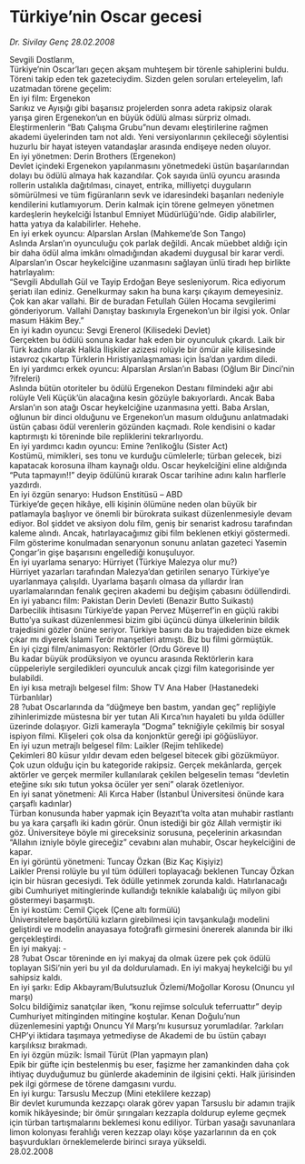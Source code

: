 # Türkiye’nin Oscar gecesi

*Dr. Sivilay Genç 28.02.2008*

<div class="taraf_structure_2col_1zq">
<div class="margen_n">



 <p>Sevgili Dostlarım,<br/>
Türkiye’nin Oscar’ları geçen akşam muhteşem bir törenle sahiplerini buldu. Töreni takip eden tek gazeteciydim. Sizden gelen soruları erteleyelim, lafı uzatmadan törene geçelim: <br/>
En iyi film: Ergenekon<br/>
Sarıkız ve Ayışığı gibi başarısız projelerden sonra adeta rakipsiz olarak yarışa giren Ergenekon’un en büyük ödülü alması sürpriz olmadı. Eleştirmenlerin “Batı Çalışma Grubu”nun devamı eleştirilerine rağmen akademi üyelerinden tam not aldı. Yeni versiyonlarının çekileceği söylentisi huzurlu bir hayat isteyen vatandaşlar arasında endişeye neden oluyor. <br/>
En iyi yönetmen: Derin Brothers (Ergenekon) <br/>
Devlet içindeki Ergenekon yapılanmasını yönetmedeki üstün başarılarından dolayı bu ödülü almaya hak kazandılar. Çok sayıda ünlü oyuncu arasında rollerin ustalıkla dağıtılması, cinayet, entrika, milliyetçi duyguların sömürülmesi ve tüm figüranların sevk ve idaresindeki başarıları nedeniyle kendilerini kutlamıyorum. Derin kalmak için törene gelmeyen yönetmen kardeşlerin heykelciği İstanbul Emniyet Müdürlüğü’nde. Gidip alabilirler, hatta yatıya da kalabilirler. Hehehe.<br/>
En iyi erkek oyuncu: Alparslan Arslan (Mahkeme’de Son Tango)<br/>
Aslında Arslan’ın oyunculuğu çok parlak değildi. Ancak müebbet aldığı için bir daha ödül alma imkânı olmadığından akademi duygusal bir karar verdi. Alparslan’ın Oscar heykelciğine uzanmasını sağlayan ünlü tiradı hep birlikte hatırlayalım: <br/>
“Sevgili Abdullah Gül ve Tayip Erdoğan Beye sesleniyorum. Rica ediyorum şeriatı ilan ediniz. Genelkurmay sakın ha buna karşı çıkayım demeyesiniz. Çok kan akar vallahi. Bir de buradan Fetullah Gülen Hocama sevgilerimi gönderiyorum. Vallahi Danıştay baskınıyla Ergenekon’un bir ilgisi yok. Onlar masum Hâkim Bey.” <br/>
En iyi kadın oyuncu: Sevgi Erenerol (Kilisedeki Devlet)<br/>
Gerçekten bu ödülü sonuna kadar hak eden bir oyunculuk çıkardı. Laik bir Türk kadını olarak Halkla İlişkiler azizesi rolüyle bir ömür aile kilisesinde istavroz çıkartıp Türklerin Hıristiyanlaşmaması için İsa’dan yardım diledi. <br/>
En iyi yardımcı erkek oyuncu: Alparslan Arslan’ın Babası (Oğlum Bir Dinci’nin ?ifreleri)<br/>
Aslında bütün otoriteler bu ödülü Ergenekon Destanı filmindeki ağır abi rolüyle Veli Küçük’ün alacağına kesin gözüyle bakıyorlardı. Ancak Baba Arslan’ın son atağı Oscar heykelciğine uzanmasına yetti. Baba Arslan, oğlunun bir dinci olduğunu ve Ergenekon’un masum olduğunu anlatmadaki üstün çabası ödül verenlerin gözünden kaçmadı. Role kendisini o kadar kaptırmıştı ki töreninde bile repliklerini tekrarlıyordu. <br/>
En iyi yardımcı kadın oyuncu: Emine ?enlikoğlu (Sister Act)<br/>
Kostümü, mimikleri, ses tonu ve kurduğu cümlelerle; türban gelecek, bizi kapatacak korosuna ilham kaynağı oldu. Oscar heykelciğini eline aldığında “Puta tapmayın!!” deyip ödülünü kırarak Oscar tarihine adını kalın harflerle yazdırdı. <br/>
 En iyi özgün senaryo: Hudson Enstitüsü – ABD<br/>
Türkiye’de geçen hikâye, elli kişinin ölümüne neden olan büyük bir patlamayla başlıyor ve önemli bir bürokrata suikast düzenlenmesiyle devam ediyor. Bol şiddet ve aksiyon dolu film, geniş bir senarist kadrosu tarafından kaleme alındı. Ancak, hatırlayacağımız gibi film beklenen etkiyi göstermedi. Film gösterime konulmadan senaryonun sonunu anlatan gazeteci Yasemin Çongar’in gişe başarısını engellediği konuşuluyor.<br/>
En iyi uyarlama senaryo: Hürriyet (Türkiye Malezya olur mu?)<br/>
Hürriyet yazarları tarafından Malezya’dan getirilen senaryo Türkiye’ye uyarlanmaya çalışıldı. Uyarlama başarılı olmasa da yıllardır İran uyarlamalarından fenalık geçiren akademi bu değişim çabasını ödüllendirdi. <br/>
 En iyi yabancı film: Pakistan Derin Devleti (Benazir Butto Suikastı) <br/>
Darbecilik ihtisasını Türkiye’de yapan Pervez Müşerref’in en güçlü rakibi Butto’ya suikast düzenlenmesi bizim gibi üçüncü dünya ülkelerinin bildik trajedisini gözler önüne seriyor. Türkiye basını da bu trajediden bize ekmek çıkar mı diyerek İslami Terör manşetleri atmıştı. Biz bu filmi görmüştük. <br/>
En iyi çizgi film/animasyon: Rektörler (Ordu Göreve II)<br/>
Bu kadar büyük prodüksiyon ve oyuncu arasında Rektörlerin kara cüppeleriyle sergiledikleri oyunculuk ancak çizgi film kategorisinde yer bulabildi. <br/>
En iyi kısa metrajlı belgesel film: Show TV Ana Haber (Hastanedeki Türbanlılar)<br/>
28 ?ubat Oscarlarında da “düğmeye ben bastım, yandan geç” repliğiyle zihinlerimizde müstesna bir yer tutan Ali Kırca’nın hayaleti bu yılda ödüller üzerinde dolaşıyor. Gizli kamerayla “Dogma” tekniğiyle çekilmiş bir sosyal ispiyon filmi. Klişeleri çok olsa da konjonktür gereği ipi göğüslüyor.<br/>
En iyi uzun metrajlı belgesel film: Laikler (Rejim tehlikede)<br/>
Çekimleri 80 küsur yıldır devam eden belgesel bitecek gibi gözükmüyor. Çok uzun olduğu için bu kategoride rakipsiz. Gerçek mekânlarda, gerçek aktörler ve gerçek mermiler kullanılarak çekilen belgeselin teması “devletin eteğine sıkı sıkı tutun yoksa öcüler yer seni” olarak özetleniyor. <br/>
En iyi sanat yönetmeni: Ali Kırca Haber (İstanbul Üniversitesi önünde kara çarşaflı kadınlar)<br/>
Türban konusunda haber yapmak için Beyazıt’ta volta atan muhabir rastlantı bu ya kara çarşaflı iki kadın görür. Onun istediği bir göz Allah vermiştir iki göz. Üniversiteye böyle mi gireceksiniz sorusuna, peçelerinin arkasından “Allahın izniyle böyle gireceğiz” cevabını alan muhabir, Oscar heykelciğini de kapar.<br/>
En iyi görüntü yönetmeni: Tuncay Özkan (Biz Kaç Kişiyiz)<br/>
Laikler Prensi rolüyle bu yıl tüm ödülleri toplayacağı beklenen Tuncay Özkan için bir hüsran gecesiydi. Tek ödülle yetinmek zorunda kaldı. Hatırlanacağı gibi Cumhuriyet mitinglerinde kullandığı teknikle kalabalığı üç milyon gibi göstermeyi başarmıştı. <br/>
En iyi kostüm: Cemil Çiçek (Çene altı formülü)<br/>
Üniversitelere başörtülü kızların girebilmesi için tavşankulağı modelini geliştirdi ve modelin anayasaya fotoğraflı girmesini önererek alanında bir ilki gerçekleştirdi. <br/>
En iyi makyaj: -<br/>
28 ?ubat Oscar töreninde en iyi makyaj da olmak üzere pek çok ödülü toplayan SiSi’nin yeri bu yıl da doldurulamadı. En iyi makyaj heykelciği bu yıl sahipsiz kaldı.<br/>
En iyi şarkı: Edip Akbayram/Bulutsuzluk Özlemi/Moğollar Korosu (Onuncu yıl marşı)<br/>
Solcu bildiğimiz sanatçılar iken, “konu rejimse solculuk teferruattır” deyip Cumhuriyet mitinginden mitingine koştular. Kenan Doğulu’nun düzenlemesini yaptığı Onuncu Yıl Marşı’nı kusursuz yorumladılar. ?arkıları CHP’yi iktidara taşımaya yetmediyse de Akademi de bu üstün çabayı karşılıksız bırakmadı. <br/>
En iyi özgün müzik: İsmail Türüt (Plan yapmayın plan) <br/>
Epik bir güfte için bestelenmiş bu eser, faşizme her zamankinden daha çok ihtiyaç duyduğumuz bu günlerde akademinin de ilgisini çekti. Halk jürisinden pek ilgi görmese de törene damgasını vurdu.<br/>
En iyi kurgu: Tarsuslu Meczup (Mini eteklilere kezzap)<br/>
Bir devlet kurumunda kezzapçı olarak görev yapan Tarsuslu bir adamın trajik komik hikâyesinde; bir ömür şırıngaları kezzapla doldurup eyleme geçmek için türban tartışmalarını beklemesi konu ediliyor. Türban yasağı savunanlara limon kolonyası ferahlığı veren kezzap olayı köşe yazarlarının da en çok başvurdukları örneklemelerde birinci sıraya yükseldi.<br/>
28.02.2008</p>
<br/>
<br/>
<br/>



<br/>


<div id="taraf_not">
</div>

</div>


</div>
